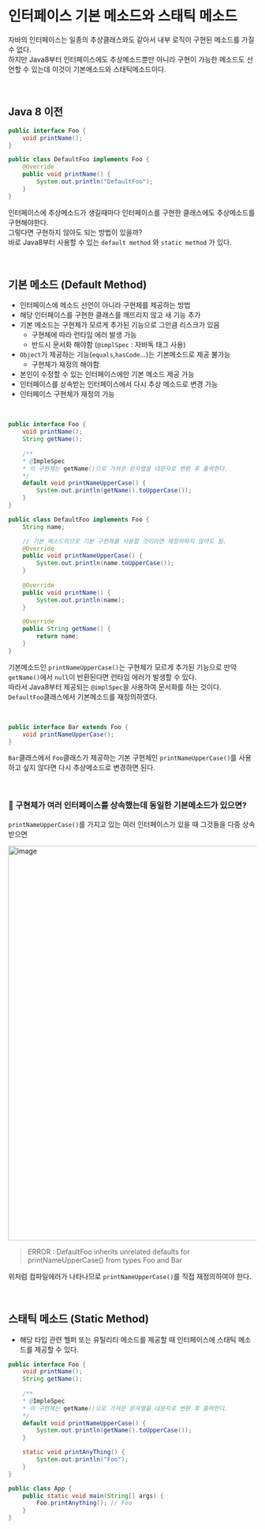 # 인터페이스 기본 메소드와 스태틱 메소드

자바의 인터페이스는 일종의 추상클래스와도 같아서 내부 로직이 구현된 메소드를 가질 수 없다. <br>
하지만 Java8부터 인터페이스에도 추상메소드뿐만 아니라 구현이 가능한 메소드도 선언할 수 있는데 이것이 기본메소드와 스태틱메소드이다.

<br>

## Java 8 이전

```java
public interface Foo {
    void printName();
}

public class DefaultFoo implements Foo {
    @Override
    public void printName() {
        System.out.println("DefaultFoo");
    }
}
```
인터페이스에 추상메소드가 생길때마다 인터페이스를 구현한 클래스에도 추상메소드를 구현해야한다.<br>
그렇다면 구현하지 않아도 되는 방법이 있을까?<br>
바로 Java8부터 사용할 수 있는 `default method` 와 `static method` 가 있다.

<br>

## 기본 메소드 (Default Method)

- 인터페이스에 메소드 선언이 아니라 구현체를 제공하는 방법
- 해당 인터페이스를 구현한 클래스를 깨뜨리지 않고 새 기능 추가
- 기본 메소드는 구현체가 모르게 추가된 기능으로 그만큼 리스크가 있음
  - 구현체에 따라 런타임 에러 발생 가능
  - 반드시 문서화 해야함 (`@implSpec` : 자바독 태그 사용)
- `Object`가 제공하는 기능(`equals`,`hasCode`...)는 기본메소드로 제공 불가능
  - 구현체가 재정의 해야함
- 본인이 수정할 수 있는 인터페이스에만 기본 메소드 제공 가능
- 인터페이스를 상속받는 인터페이스에서 다시 추상 메소드로 변경 가능
- 인터페이스 구현체가 재정의 가능

<br>

```java
public interface Foo {
    void printName();
    String getName();
  
    /**
    * @ImpleSpec
    * 이 구현체는 getName()으로 가져온 문자열을 대문자로 변환 후 출력한다.
    */
    default void printNameUpperCase() {
        System.out.println(getName().toUpperCase());
    }
}

public class DefaultFoo implements Foo {
    String name;

    // 기본 메소드이므로 기본 구현체를 사용할 것이라면 재정의하지 않아도 됨.
    @Override
    public void printNameUpperCase() {
        System.out.println(name.toUpperCase());
    }
	
    @Override
    public void printName() {
        System.out.println(name);
    }

    @Override
    public String getName() {
        return name;
    }
}
```
기본메소드인 `printNameUpperCase()`는 구현체가 모르게 추가된 기능으로 만약 `getName()`에서 `null`이 반환된다면 런타임 에러가 발생할 수 있다. <br>
따라서 Java8부터 제공되는 `@implSpec`을 사용하여 문서화를 하는 것이다.<br>
`DefaultFoo`클래스에서 기본메소드를 재정의하였다.

<br>

```java
public interface Bar extends Foo {
    void printNameUpperCase();
}
```
`Bar`클래스에서 `Foo`클래스가 제공하는 기본 구현체인 `printNameUpperCase()`를 사용하고 싶지 않다면 다시 추상메소드로 변경하면 된다.

<br>

### 🧐 구현체가 여러 인터페이스를 상속했는데 동일한 기본메소드가 있으면?

`printNameUpperCase()`를 가지고 있는 여러 인터페이스가 있을 때 그것들을 다중 상속 받으면

<img width="799" alt="image" src="https://user-images.githubusercontent.com/80039556/184059079-ee004456-651b-441f-90e1-bf752bdfefc0.png">

> ERROR : DefaultFoo inherits unrelated defaults for printNameUpperCase() from types Foo and Bar

위처럼 컴파일에러가 나타나므로 `printNameUpperCase()`를 직접 재정의하여야 한다.

<br>

## 스태틱 메소드 (Static Method)

- 해당 타입 관련 헬퍼 또는 유틸리티 메소드를 제공할 때 인터페이스에 스태틱 메소드를 제공할 수 있다.

```java
public interface Foo {
    void printName();
    String getName();
	
    /**
    * @ImpleSpec
    * 이 구현체는 getName()으로 가져온 문자열을 대문자로 변환 후 출력한다.
    */
    default void printNameUpperCase() {
        System.out.println(getName().toUpperCase());
    }

    static void printAnyThing() {
        System.out.println("Foo");
    }
}

public class App {
    public static void main(String[] args) {
        Foo.printAnything(); // Foo
    }
}
```
